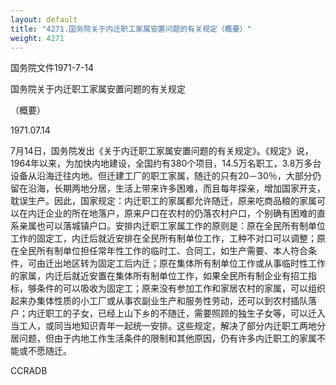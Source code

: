 ```yaml
---
layout: default
title: "4271.国务院关于内迁职工家属安置问题的有关规定（概要）"
weight: 4271
---
```


国务院文件1971-7-14

国务院关于内迁职工家属安置问题的有关规定

（概要）

1971.07.14

7月14日，国务院发出《关于内迁职工家属安置问题的有关规定》。《规定》说，1964年以来，为加快内地建设，全国约有380个项目，14.5万名职工，3.8万多台设备从沿海迁往内地。但迁建工厂的职工家属，随迁的只有20－30％，大部分仍留在沿海，长期两地分居，生活上带来许多困难，而且每年探亲，增加国家开支，耽误生产。因此，国家规定：内迁职工的家属都允许随迁，原来吃商品粮的家属可以在内迁企业的所在地落户，原来户口在农村的仍落农村户口，个别确有困难的直系亲属也可以落城镇户口。安排内迁职工家属工作的原则是：原在全民所有制单位工作的固定工，内迁后就近安排在全民所有制单位工作，工种不对口可以调整；原在全民所有制单位担任常年性工作的临时工、合同工，如生产需要、本人符合条件，可由迁出地区转为固定工后内迁；原在集体所有制单位工作或从事临时性工作的家属，内迁后就近安置在集体所有制单位工作，如果全民所有制企业有招工指标，够条件的可以吸收为固定工；原来没有参加工作和家居农村的家属，可以组织起来办集体性质的小工厂或从事农副业生产和服务性劳动，还可以到农村插队落户；内迁职工的子女，已经上山下乡的不随迁，需要照顾的独生子女等，可以迁入当工人，或同当地知识青年一起统一安排。这些规定，解决了部分内迁职工两地分居问题，但由于内地工作生活条件的限制和其他原因，仍有许多内迁职工的家属不能或不愿随迁。

CCRADB

